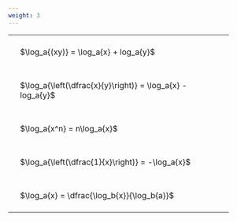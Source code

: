 ```yaml
---
weight: 3
---
```


<style type="text/css">
#T_c4f32 th.col_heading {
  text-align: left;
  font-size: 1em;
}
#T_c4f32 td {
  text-align: left;
  font-size: 1em;
  padding: 1.5em;
}
#T_c4f32_row0_col0, #T_c4f32_row1_col0, #T_c4f32_row2_col0, #T_c4f32_row3_col0, #T_c4f32_row4_col0 {
  width: 400px;
  white-space: pre-wrap;
}
</style>
<table id="T_c4f32">
  <thead>
  </thead>
  <tbody>
    <tr>
      <td id="T_c4f32_row0_col0" class="data row0 col0" >$\log_a{(xy)} = \log_a{x} + log_a{y}$</td>
    </tr>
    <tr>
      <td id="T_c4f32_row1_col0" class="data row1 col0" >$\log_a{\left(\dfrac{x}{y}\right)} = \log_a{x} - log_a{y}$</td>
    </tr>
    <tr>
      <td id="T_c4f32_row2_col0" class="data row2 col0" >$\log_a{x^n} = n\log_a{x}$</td>
    </tr>
    <tr>
      <td id="T_c4f32_row3_col0" class="data row3 col0" >$\log_a{\left(\dfrac{1}{x}\right)} = -\log_a{x}$</td>
    </tr>
    <tr>
      <td id="T_c4f32_row4_col0" class="data row4 col0" >$\log_a{x} = \dfrac{\log_b{x}}{\log_b{a}}$</td>
    </tr>
  </tbody>
</table>
